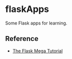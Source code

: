 # flaskApps
Some Flask apps for learning.

## Reference

+ [The Flask Mega Tutorial](https://blog.miguelgrinberg.com/post/the-flask-mega-tutorial-part-i-hello-world)
